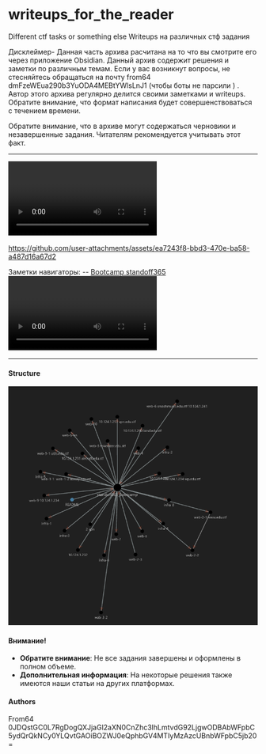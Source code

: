 # writeups_for_the_reader
Different ctf tasks or something else
Writeups на различных стф задания 

Дисклеймер- Данная часть архива расчитана на то что вы смотрите его через приложение Obsidian. Данный архив содержит решения и заметки по различным темам. Если у вас возникнут вопросы, не стесняйтесь обращаться на почту from64 dmFzeWEua290b3YuODA4MEBtYWlsLnJ1 (чтобы боты не парсили ) . Автор этого архива регулярно делится своими заметками и writeups. Обратите внимание, что формат написания будет совершенствоваться с течением времени.

Обратите внимание, что в архиве могут содержаться черновики и незавершенные задания. Читателям рекомендуется учитывать этот факт.

---

![](image/Obsidian_LWjDhl2QDD.mp4)

https://github.com/user-attachments/assets/ea7243f8-bbd3-470e-ba58-a487d16a67d2



Заметки навигаторы:
--  [Bootcamp standoff365](Standoff365/Bootcamp/Bootcamp%20standoff365.md)
![](image/Obsidian_LWjDhl2QDD.mp4)

---
#### Structure

![](image/Pasted%20image%2020241022233137.png)

#### Внимание!

- **Обратите внимание**: Не все задания завершены и оформлены в полном объеме.
- **Дополнительная информация**: На некоторые решения также имеются наши статьи на других платформах.

#### Authors
From64 
0JDQstGC0L7RgDogQXJjaGl2aXN0CnZhc3lhLmtvdG92LjgwODBAbWFpbC5ydQrQkNCy0YLQvtGAOiBOZWJ0eQphbGV4MTIyMzAzcUBnbWFpbC5jb20=
